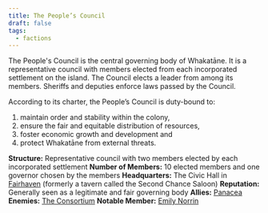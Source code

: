 ```yaml
---
title: The People’s Council
draft: false
tags:
  - factions
---
```

The People's Council is the central governing body of Whakatāne. It is a representative council with members elected from each incorporated settlement on the island. The Council elects a leader from among its members. Sheriffs and deputies enforce laws passed by the Council.

According to its charter, the People’s Council is duty-bound to:
1. maintain order and stability within the colony, 
2. ensure the fair and equitable distribution of resources, 
3. foster economic growth and development and 
4. protect Whakatāne from external threats.

**Structure:** Representative council with two members elected by each incorporated settlement
**Number of Members:** 10 elected members and one governor chosen by the members
**Headquarters:** The Civic Hall in [Fairhaven](fairhaven) (formerly a tavern called the Second Chance Saloon)
**Reputation:** Generally seen as a legitimate and fair governing body
**Allies:** [Panacea](panacea)
**Enemies:** [The Consortium](the-consortium)
**Notable Member:** [Emily Norrin](emily-norrin.md)